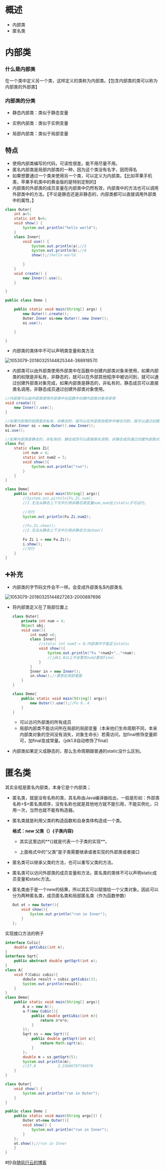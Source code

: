 # 概述

- 内部类
- 匿名类

# 内部类

### 什么是内部类

在一个类中定义另一个类，这样定义的类称为内部类。【包含内部类的类可以称为内部类的外部类】

### 内部类的分类

- 静态内部类：类似于静态变量

- 实例内部类：类似于实例变量

- 局部内部类：类似于局部变量

## 特点

- 使用内部类编写的代码，可读性很差。能不用尽量不用。
- 匿名内部类是局部内部类的一种，因为这个类没有名字，因而得名
- 如果想要通过一个类来使用另一个类，可以定义为内部类。【比如苹果手机类，苹果手机类中的黄金版的是特别定制的】
- 内部类的外部类的成员变量在内部类中仍然有效，内部类中的方法也可以调用外部类中的方法。【不论是静态还是非静态的，内部类都可以直接调用外部类中的属性，】

```java
class Outer{
    int a=5;
    static int b=6;
    void show() {
        System.out.println("hello world");
    }
    class Inner{
        void use() {
            System.out.println(a);//5
            System.out.println(b);//6
            show();//hello world
            
        }
    }
    void create() {
        new Inner().use();
    }

}

public class Demo {

    public static void main(String[] args) {
        new Outer().create();
        Outer.Inner oi=new Outer().new Inner();
        oi.use();

    }

}
```

- 内部类的类体中不可以声明类变量和类方法

![1053079-20180325144825344-388918570](C:%5CUsers%5Cllj%5CPictures%5C1053079-20180325144825344-388918570.png)

- 内部类可以由外部类使用外部类中在函数中创建内部类对象来使用，如果内部类的权限是非私有，非静态的，就可以在外部其他程序中被访问到，就可以通过创建外部类对象完成，如果内部类是静态的，非私有的，静态成员可以直接类名调用，非静态成员通过创建外部类对象使用。

```java
//内部类可以由外部类使用外部类中在函数中创建内部类对象来使用
void create(){
    new Inner().use();
}

//如果内部类的权限是非私有，非静态的，就可以在外部其他程序中被访问到，就可以通过创建外部类对象完成
Outer.Inner oi = new Outer().new Inner();
oi.use();

//如果内部类是静态的，非私有的，静态成员可以直接类名调用，非静态成员通过创建外部类对象使用。
class Fu{
    static class Zi{
        int num = 4;
        static int num2 = 5;
        void show(){
            System.out.println("run");
        }
    }
}

class Demo{
    public static void main(String[] args){
        //System.out.pirntln(Fu.Zi.num);
        //1.无法从静态上下文中引用非静态类变量num,num加上static才可运行。
        
        //可行
        System.out.println(Fu.Zi.num2);
        
        //Fu.Zi.show();
        //2.无法从静态上下文中引用非静态方法show()
        
        Fu Zi i = new Fu.Zi();
        i.show();
        //可行
    }
}
```

## :heavy_plus_sign:补充

- 内部类的字节码文件会不一样。会变成外部类名$内部类名

![1053079-20180325144827263-2000887696](C:%5CUsers%5Cllj%5CPictures%5C1053079-20180325144827263-2000887696.png)

- 将内部类定义在了局部位置上
  
  ```java
  class Outer{
      private int num = 4;
      Object obj;
      void use(){
          int num2 =6;
          class Inner{
              //static int num3 = 8;内部类中不能定义static
              void show(){
                  System.out.println("Fu "+num2+".."+num);
                  //jdk1.8以上不会警告num2要加final
              }
          }
          Inner in = new Inner();
          in.show();//要放在局部里面
      }
  }
  
  class Demo{
      public static void main(String[] args){
          new Outer().use();//Fu 6..4
      }
  }
  ```
  
  - 可以访问外部类的所有成员
  - 局部内部类不能访问所在局部的局部变量（本来他们生命周期不同，本来内部类对象的空间没有消失，对象生命长）若需访问，加final修饰变量即可，加final变成常量。（jdk1.8自动修饰了final）
  
- 内部类如果定义成静态的，那么生命周期跟普通的static没什么区别。

# 匿名类

其实全程是匿名内部类，本身它是个内部类；

- 匿名类，就是没有名称的类，其名称由Java编译器给出，一般是形如：外部类名称+$+匿名类顺序，没有名称也就是其他地方就不能引用，不能实例化，只用一次，当然也就不能有构造器。

- 匿名类就是利用父类的构造函数和自身类体构造成一个类。

  **格式：new 父类（）{子类内容}**

  - 其实这里边的**{}就是代表一个子类的实现**。

  - 上面格式中的“父类”是子类需要继承或者实现的外部类或者接口

- 匿名类可以继承父类的方法，也可以重写父类的方法。

- 匿名类可以访问外部类的成员变量和方法，匿名类的类体不可以声明static成员变量和static方法。

- 匿名类由于是一个new的结果，所以其实可以赋值给一个父类对象。因此可以分为两种匿名类，成员匿名类和局部匿名类（作为函数参数）

  ```java
  Out ot = new Outer(){
      void show(){
          System.out.println("run in Inner");
      }
  };
  ```



实现接口方法的例子

```java
interface Culic{
    double getCubic(int n);
}
interface Sqrt{
    public abstract double getSqrt(int x);
}
class A{
    void f(Cubic cubic){
        dobule result = cubic.getCubic(3);
        System.out.println(result);
    }
}
class Demo{
    public static void main(String[] args){
        A a = new A();
        a.f(new Cubic(){
            public double getCubic(int n){
                return n*n*n;
            }
        });
        Sqrt ss = new Sqrt(){
            public double getSqrt(int x){
                return Math.sqrt(x);
            }
        };
        double m = ss.getSqrt(5);
        System.out.println(m);
        //27.0			2.23606797749979
    }
}
```

```java
class Outer{
    void show() {
        System.out.println("run in Outer");
    }
}

public class Demo {
    public static void main(String args[]) {
        Outer ot=new Outer(){
        void show() {
            System.out.println("run in Inner");
        }
    };
    ot.show();//run in Inner
    }
}
```

#抄自[随风行云的博客](https://www.cnblogs.com/progor/p/8644634.html)

